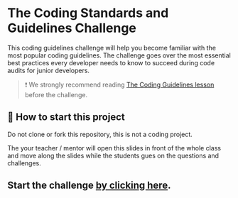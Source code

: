 # The Coding Standards and Guidelines Challenge

This coding guidelines challenge will help you become familiar with the most popular coding guidelines. The challenge goes over the most essential best practices every developer needs to know to succeed during code audits for junior developers.

> :exclamation: We strongly recommend reading [The Coding Guidelines lesson](https://4geeks.com/lesson/coding-standards-guidelines) before the challenge.

## 🌱  How to start this project

Do not clone or fork this repository, this is not a coding project.

The your teacher / mentor will open this slides in front of the whole class and move along 
the slides while the students gues on the questions and challenges.

## Start the challenge [by clicking here](https://coding-guidelines-challenge.vercel.app).
